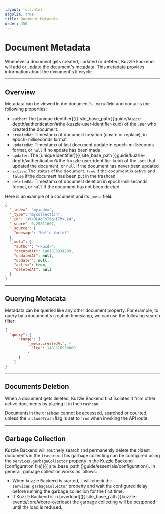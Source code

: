 ```yaml
---
layout: full.html
algolia: true
title: Document Metadata
order: 450
---
```


# Document Metadata

Whenever a document gets created, updated or deleted, Kuzzle Backend will add or update the document's metadata. This metadata provides information about the document's lifecycle.

---

## Overview

Metadata can be viewed in the document's `_meta` field and contains the following properties:

* `author`: The [unique identifier]({{ site_base_path }}guide/kuzzle-depth/authentication/#the-kuzzle-user-identifier-kuid) of the user who created the document.
* `createdAt`: Timestamp of document creation (create or replace), in epoch-milliseconds format
* `updatedAt`: Timestamp of last document update in epoch-milliseconds format, or `null` if no update has been made
* `updater`: The [unique identifier]({{ site_base_path }}guide/kuzzle-depth/authentication/#the-kuzzle-user-identifier-kuid) of the user that updated the document, or `null` if the document has never been updated
* `active`: The status of the document. `true` if the document is active and `false` if the document has been put in the trashcan
* `deletedAt`: Timestamp of document deletion in epoch-milliseconds format, or `null` if the document has not been deleted

Here is an example of a document and its `_meta` field:

```json
{
  "_index": "myindex",
  "_type": "mycollection",
  "_id": "AVkDLAdCsT6qHI7MxLz4",
  "_score": 0.25811607,
  "_source": {
    "message": "Hello World!"
  },
  "_meta": {
    "author": "<kuid>",
    "createdAt": 1481816934209,
    "updatedAt": null,
    "updater": null,
    "active": true,
    "deletedAt": null
  }
}
```

---

## Querying Metadata

Metadata can be queried like any other document property. For example, to query by a document's creation timestamp, we can use the following search filter:

```json
{
  "query": {
      "range": {
          "_meta.createdAt": {
            "lte": 1481816930000
          }
      }
    }
}
```

---

## Documents Deletion

When a document gets deleted, Kuzzle Backend first isolates it from other active documents by placing it in the `trashcan`.

Documents in the `trashcan` cannot be accessed, searched or counted, unless the `includeTrash` flag is set to `true` when invoking the API route.

---

## Garbage Collection

Kuzzle Backend will routinely search and permanently delete the oldest documents in the `trashcan`. This garbage collecting can be configured using the `services.garbageCollector` property in the Kuzzle Backend [configuration file]({{ site_base_path }}guide/essentials/configuration/). In general, garbage collection works as follows:

* When Kuzzle Backend is started, it will check the `services.garbageCollector` property and wait the configured delay before running the garbage collection for the first time.
* If Kuzzle Backend is in [overload]({{ site_base_path }}kuzzle-events/core/#core-overload) the garbage collecting will be postponed until the load is reduced.
